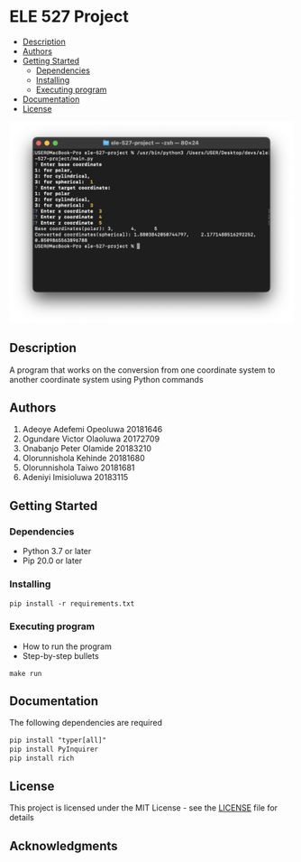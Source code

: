  # ELE 527 Project


- [Description](#description)
- [Authors](#authors)
- [Getting Started](#getting-started)
  - [Dependencies](#dependencies)
  - [Installing](#installing)
  - [Executing program](#executing-program)
- [Documentation](#documentation)
- [License](#license)


![demo](./demo.png)


## Description

A program that works on the conversion from one coordinate system to another coordinate system using Python commands

## Authors
1. ⁠⁠Adeoye Adefemi Opeoluwa 20181646
2. ⁠⁠Ogundare Victor Olaoluwa 20172709
3. Onabanjo Peter Olamide 20183210
4. ⁠Olorunnishola Kehinde  20181680
5. ⁠⁠Olorunnishola Taiwo  20181681
6. ⁠Adeniyi Imisioluwa 20183115

## Getting Started

### Dependencies

- Python 3.7 or later
- Pip 20.0 or later


### Installing

```
pip install -r requirements.txt
```
### Executing program

- How to run the program
- Step-by-step bullets

```
make run
```

## Documentation
The following dependencies are required 
```shell
pip install "typer[all]"
pip install PyInquirer
pip install rich
```






## License

This project is licensed under the MIT License - see the [LICENSE](./LICENSE) file for details

## Acknowledgments

        